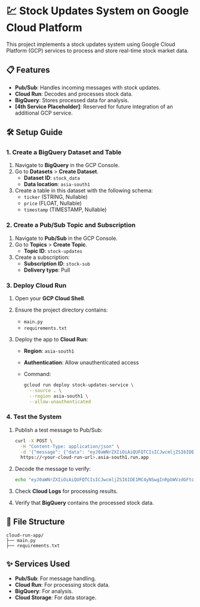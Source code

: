 # 💹 Stock Updates System on Google Cloud Platform

This project implements a stock updates system using Google Cloud Platform (GCP) services to process and store real-time stock market data.

## 📋 Features

- **Pub/Sub**: Handles incoming messages with stock updates.
- **Cloud Run**: Decodes and processes stock data.
- **BigQuery**: Stores processed data for analysis.
- **\[4th Service Placeholder\]**: Reserved for future integration of an additional GCP service.

## 🛠️ Setup Guide

### 1. Create a BigQuery Dataset and Table

1. Navigate to **BigQuery** in the GCP Console.
2. Go to **Datasets** &gt; **Create Dataset**.
   - **Dataset ID**: `stock_data`
   - **Data location**: `asia-south1`
3. Create a table in this dataset with the following schema:
   - `ticker` (STRING, Nullable)
   - `price` (FLOAT, Nullable)
   - `timestamp` (TIMESTAMP, Nullable)

### 2. Create a Pub/Sub Topic and Subscription

1. Navigate to **Pub/Sub** in the GCP Console.
2. Go to **Topics** &gt; **Create Topic**.
   - **Topic ID**: `stock-updates`
3. Create a subscription:
   - **Subscription ID**: `stock-sub`
   - **Delivery type**: Pull

### 3. Deploy Cloud Run

1. Open your **GCP Cloud Shell**.

2. Ensure the project directory contains:

   - `main.py`
   - `requirements.txt`

3. Deploy the app to **Cloud Run**:

   - **Region**: `asia-south1`

   - **Authentication**: Allow unauthenticated access

   - Command:

     ```bash
     gcloud run deploy stock-updates-service \
       --source . \
       --region asia-south1 \
       --allow-unauthenticated
     ```

### 4. Test the System

1. Publish a test message to Pub/Sub:

   ```bash
   curl -X POST \
     -H "Content-Type: application/json" \
     -d '{"message": {"data": "eyJ0aWNrZXIiOiAiQUFQTCIsICJwcmljZSI6IDE1MC4yNSwgInRpbWVzdGFtcCI6ICIyMDI1LTA2LTI3VDE3OjMwOjAwWiJ9", "attributes": {}}, "subscription": "projects/propane-melody-462107-p0/subscriptions/stock-sub"}' \
     https://<your-cloud-run-url>.asia-south1.run.app
   ```

2. Decode the message to verify:

   ```bash
   echo "eyJ0aWNrZXIiOiAiQUFQTCIsICJwcmljZSI6IDE1MC4yNSwgInRpbWVzdGFtcCI6ICIyMDI1LTA2LTI3VDE3OjMwOjAwWiJ9" | base64 --decode
   ```

3. Check **Cloud Logs** for processing results.

4. Verify that **BigQuery** contains the processed stock data.

## 📂 File Structure

```
cloud-run-app/
├── main.py
├── requirements.txt
```

## ✨ Services Used

- **Pub/Sub**: For message handling.
- **Cloud Run**: For processing stock data.
- **BigQuery**: For analysis.
- **Cloud Storage**: For data storage.
